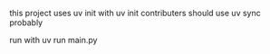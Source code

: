 this project uses uv 
init with uv init
contributers should use uv sync probably

run with uv run main.py